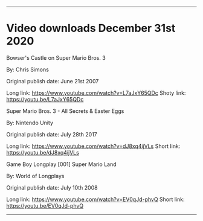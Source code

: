
***

# Video downloads December 31st 2020

Bowser's Castle on Super Mario Bros. 3

By: Chris Simons

Original publish date: June 21st 2007

Long link: https://www.youtube.com/watch?v=L7aJxY65QDc
Shoty link: https://youtu.be/L7aJxY65QDc

Super Mario Bros. 3 - All Secrets & Easter Eggs

By: Nintendo Unity

Original publish date: July 28th 2017

Long link: https://www.youtube.com/watch?v=dJ8xq4ijVLs
Short link: https://youtu.be/dJ8xq4ijVLs

Game Boy Longplay [001] Super Mario Land

By: World of Longplays

Original publish date: July 10th 2008

Long link: https://www.youtube.com/watch?v=EV0qJd-phvQ
Short link: https://youtu.be/EV0qJd-phvQ

***
